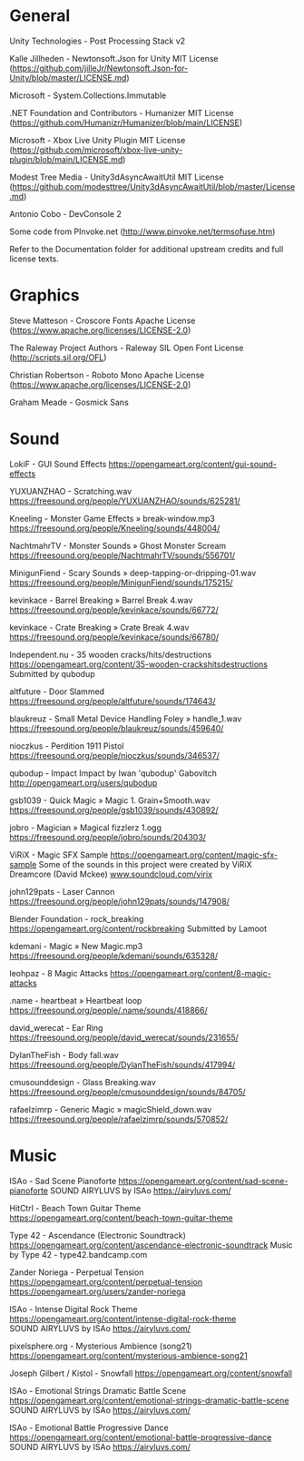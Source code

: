 # General

Unity Technologies - Post Processing Stack v2

Kalle Jillheden - Newtonsoft.Json for Unity
	MIT License (https://github.com/jilleJr/Newtonsoft.Json-for-Unity/blob/master/LICENSE.md)

Microsoft - System.Collections.Immutable

.NET Foundation and Contributors - Humanizer
	MIT License (https://github.com/Humanizr/Humanizer/blob/main/LICENSE)

Microsoft - Xbox Live Unity Plugin
	MIT License (https://github.com/microsoft/xbox-live-unity-plugin/blob/main/LICENSE.md)

Modest Tree Media - Unity3dAsyncAwaitUtil
	MIT License (https://github.com/modesttree/Unity3dAsyncAwaitUtil/blob/master/License.md)

Antonio Cobo - DevConsole 2

Some code from PInvoke.net (http://www.pinvoke.net/termsofuse.htm)

Refer to the Documentation folder for additional upstream credits and full license texts.

# Graphics

Steve Matteson - Croscore Fonts
	Apache License (https://www.apache.org/licenses/LICENSE-2.0)

The Raleway Project Authors - Raleway
	SIL Open Font License (http://scripts.sil.org/OFL)

Christian Robertson - Roboto Mono
	Apache License (https://www.apache.org/licenses/LICENSE-2.0)

Graham Meade - Gosmick Sans

# Sound

LokiF - GUI Sound Effects
	https://opengameart.org/content/gui-sound-effects

YUXUANZHAO - Scratching.wav
	https://freesound.org/people/YUXUANZHAO/sounds/625281/

Kneeling - Monster Game Effects » break-window.mp3
	https://freesound.org/people/Kneeling/sounds/448004/

NachtmahrTV - Monster Sounds » Ghost Monster Scream
	https://freesound.org/people/NachtmahrTV/sounds/556701/

MinigunFiend - Scary Sounds » deep-tapping-or-dripping-01.wav
	https://freesound.org/people/MinigunFiend/sounds/175215/

kevinkace - Barrel Breaking » Barrel Break 4.wav
	https://freesound.org/people/kevinkace/sounds/66772/

kevinkace - Crate Breaking » Crate Break 4.wav
	https://freesound.org/people/kevinkace/sounds/66780/

Independent.nu - 35 wooden cracks/hits/destructions
	https://opengameart.org/content/35-wooden-crackshitsdestructions
	Submitted by qubodup

altfuture - Door Slammed
	https://freesound.org/people/altfuture/sounds/174643/

blaukreuz - Small Metal Device Handling Foley » handle_1.wav
	https://freesound.org/people/blaukreuz/sounds/459640/

nioczkus - Perdition 1911 Pistol
	https://freesound.org/people/nioczkus/sounds/346537/

qubodup - Impact
	Impact by Iwan 'qubodup' Gabovitch http://opengameart.org/users/qubodup

gsb1039 - Quick Magic » Magic 1. Grain+Smooth.wav
	https://freesound.org/people/gsb1039/sounds/430892/

jobro - Magician » Magical fizzlerz 1.ogg
	https://freesound.org/people/jobro/sounds/204303/

ViRiX - Magic SFX Sample
	https://opengameart.org/content/magic-sfx-sample
	Some of the sounds in this project were created by ViRiX Dreamcore (David Mckee) www.soundcloud.com/virix

john129pats - Laser Cannon
	https://freesound.org/people/john129pats/sounds/147908/

Blender Foundation - rock_breaking
	https://opengameart.org/content/rockbreaking
	Submitted by Lamoot

kdemani - Magic » New Magic.mp3
	https://freesound.org/people/kdemani/sounds/635328/

leohpaz - 8 Magic Attacks
	https://opengameart.org/content/8-magic-attacks

.name - heartbeat » Heartbeat loop
	https://freesound.org/people/.name/sounds/418866/

david_werecat - Ear Ring
	https://freesound.org/people/david_werecat/sounds/231655/

DylanTheFish - Body fall.wav
	https://freesound.org/people/DylanTheFish/sounds/417994/

cmusounddesign - Glass Breaking.wav
	https://freesound.org/people/cmusounddesign/sounds/84705/

rafaelzimrp - Generic Magic » magicShield_down.wav
	https://freesound.org/people/rafaelzimrp/sounds/570852/

# Music

ISAo - Sad Scene Pianoforte
	https://opengameart.org/content/sad-scene-pianoforte
	SOUND AIRYLUVS by ISAo https://airyluvs.com/
	
HitCtrl - Beach Town Guitar Theme
	https://opengameart.org/content/beach-town-guitar-theme

Type 42 - Ascendance (Electronic Soundtrack)
	https://opengameart.org/content/ascendance-electronic-soundtrack
	Music by Type 42 - type42.bandcamp.com
	
Zander Noriega - Perpetual Tension
	https://opengameart.org/content/perpetual-tension
	https://opengameart.org/users/zander-noriega
	
ISAo - Intense Digital Rock Theme
	https://opengameart.org/content/intense-digital-rock-theme	
	SOUND AIRYLUVS by ISAo https://airyluvs.com/
	
pixelsphere.org - Mysterious Ambience (song21)
	https://opengameart.org/content/mysterious-ambience-song21
	
Joseph Gilbert / Kistol - Snowfall
	https://opengameart.org/content/snowfall
	
ISAo - Emotional Strings Dramatic Battle Scene
	https://opengameart.org/content/emotional-strings-dramatic-battle-scene
	SOUND AIRYLUVS by ISAo https://airyluvs.com/

ISAo - Emotional Battle Progressive Dance
	https://opengameart.org/content/emotional-battle-progressive-dance
	SOUND AIRYLUVS by ISAo https://airyluvs.com/
